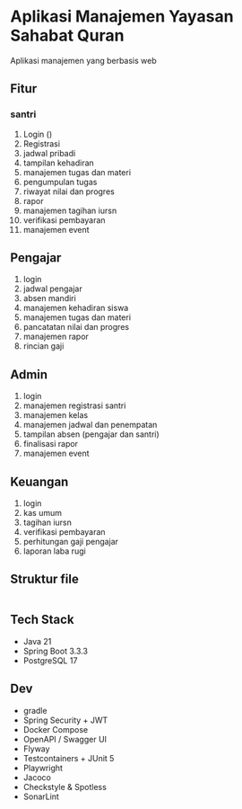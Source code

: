 # Aplikasi Manajemen Yayasan Sahabat Quran

Aplikasi manajemen yang berbasis web 

## Fitur 

### santri
1. Login ()
2. Registrasi 
3. jadwal pribadi
4. tampilan kehadiran
5. manajemen tugas dan materi
6. pengumpulan tugas
7. riwayat nilai dan progres
8. rapor
9. manajemen tagihan iursn
10. verifikasi pembayaran
11. manajemen event

## Pengajar
1. login
2. jadwal pengajar
3. absen mandiri
4. manajemen kehadiran siswa
5. manajemen tugas dan materi
6. pancatatan nilai dan progres
7. manajemen rapor
8. rincian gaji

## Admin
1. login
2. manajemen registrasi santri
3. manajemen kelas
4. manajemen jadwal dan penempatan
5. tampilan absen (pengajar dan santri)
6. finalisasi rapor
7. manajemen event

## Keuangan 
1. login
2. kas umum
3. tagihan iursn
4. verifikasi pembayaran
5. perhitungan gaji pengajar
6. laporan laba rugi 

## Struktur file
```

```
## Tech Stack
- Java 21
- Spring Boot 3.3.3
- PostgreSQL 17

## Dev
- gradle
- Spring Security + JWT
- Docker Compose
- OpenAPI / Swagger UI
- Flyway
- Testcontainers + JUnit 5
- Playwright
- Jacoco
- Checkstyle & Spotless
- SonarLint
